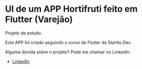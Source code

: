 # UI de um APP Hortifruti feito em Flutter (Varejão)

Projeto de estudo.

Este APP foi criado seguindo o curso de Flutter da Startto.Dev.

Alguma dúvida sobre o projeto? Pode me chamar no LinkedIn:

- [LinkedIn](https://www.linkedin.com/in/lais-riquieri/)


